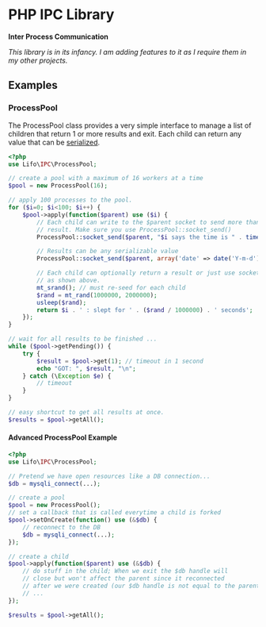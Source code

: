 PHP IPC Library
=======

**Inter Process Communication**

_This library is in its infancy. I am adding features to it as I require them in my other projects._

## Examples

### ProcessPool

The ProcessPool class provides a very simple interface to manage a list of
children that return 1 or more results and exit. Each child can return any value
that can be [serialized][serialize].

```php
<?php
use Lifo\IPC\ProcessPool;

// create a pool with a maximum of 16 workers at a time
$pool = new ProcessPool(16);

// apply 100 processes to the pool.
for ($i=0; $i<100; $i++) {
    $pool->apply(function($parent) use ($i) {
        // Each child can write to the $parent socket to send more than a single
        // result. Make sure you use ProcessPool::socket_send()
        ProcessPool::socket_send($parent, "$i says the time is " . time());

        // Results can be any serializable value
        ProcessPool::socket_send($parent, array('date' => date('Y-m-d'), 'time' => time()));

        // Each child can optionally return a result or just use socket_send
        // as shown above.
        mt_srand(); // must re-seed for each child
        $rand = mt_rand(1000000, 2000000);
        usleep($rand);
        return $i . ' : slept for ' . ($rand / 1000000) . ' seconds';
    });
}

// wait for all results to be finished ...
while ($pool->getPending()) {
    try {
        $result = $pool->get(1); // timeout in 1 second
        echo "GOT: ", $result, "\n";
    } catch (\Exception $e) {
        // timeout
    }
}

// easy shortcut to get all results at once.
$results = $pool->getAll();
```

#### Advanced ProcessPool Example

```php
<?php
use Lifo\IPC\ProcessPool;

// Pretend we have open resources like a DB connection...
$db = mysqli_connect(...);

// create a pool
$pool = new ProcessPool();
// set a callback that is called everytime a child is forked
$pool->setOnCreate(function() use (&$db) {
    // reconnect to the DB
    $db = mysqli_connect(...);
});

// create a child
$pool->apply(function($parent) use (&$db) {
    // do stuff in the child; When we exit the $db handle will
    // close but won't affect the parent since it reconnected
    // after we were created (our $db handle is not equal to the parent $db)
    // ...
});

$results = $pool->getAll();
```

  [serialize]: http://php.net/serialize
